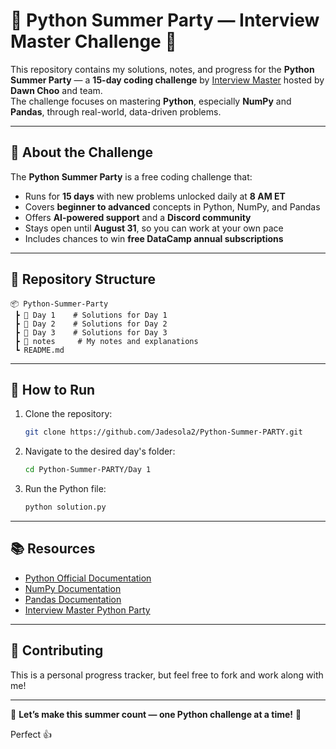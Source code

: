 # 🐍 Python Summer Party — Interview Master Challenge 🎉

This repository contains my solutions, notes, and progress for the **Python Summer Party** — a **15-day coding challenge** by [Interview Master](https://www.interviewmaster.ai/python-party) hosted by **Dawn Choo** and team.  
The challenge focuses on mastering **Python**, especially **NumPy** and **Pandas**, through real-world, data-driven problems.

---

## 📌 About the Challenge
The **Python Summer Party** is a free coding challenge that:
- Runs for **15 days** with new problems unlocked daily at **8 AM ET**
- Covers **beginner to advanced** concepts in Python, NumPy, and Pandas
- Offers **AI-powered support** and a **Discord community**
- Stays open until **August 31**, so you can work at your own pace
- Includes chances to win **free DataCamp annual subscriptions**


---

## 📂 Repository Structure
```
📦 Python-Summer-Party
 ┣ 📂 Day 1    # Solutions for Day 1
 ┣ 📂 Day 2    # Solutions for Day 2
 ┣ 📂 Day 3    # Solutions for Day 3
 ┣ 📂 notes     # My notes and explanations
 ┗ README.md
```

---

## 🚀 How to Run
1. Clone the repository:
   ```bash
   git clone https://github.com/Jadesola2/Python-Summer-PARTY.git
   ```
2. Navigate to the desired day's folder:
   ```bash
   cd Python-Summer-PARTY/Day 1
   ```
3. Run the Python file:
   ```bash
   python solution.py
   ```

---

## 📚 Resources
- [Python Official Documentation](https://docs.python.org/3/)
- [NumPy Documentation](https://numpy.org/doc/stable/)
- [Pandas Documentation](https://pandas.pydata.org/docs/)
- [Interview Master Python Party](https://www.interviewmaster.ai/python-party)

---

## 🤝 Contributing
This is a personal progress tracker, but feel free to fork and work along with me!

---

🎉 **Let’s make this summer count — one Python challenge at a time!** 🎉

Perfect 👍

